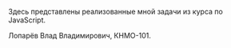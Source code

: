Здесь представлены реализованные мной задачи из курса по JavaScript.

Лопарёв Влад Владимирович, КНМО-101.
